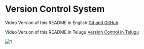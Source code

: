 # Version Control System

Video Version of this README in English
[Git and GitHub](https://www.youtube.com/watch?v=D4pQ6B3nr3Q&t=6s)

Video Version of this README in Telugu
[Version Control in Telugu](https://youtu.be/mCg6oTs3_Nk)


![1](https://github.com/devops-by-examples/complete-devops-course/blob/main/Git/versioncontrolsystem.png)
